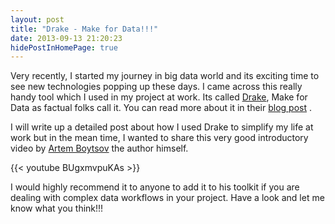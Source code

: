 ```yaml
---
layout: post
title: "Drake - Make for Data!!!"
date: 2013-09-13 21:20:23
hidePostInHomePage: true
---
```


Very recently, I started my journey in big data world and its exciting time to see new technologies popping up these days. I came across this really handy tool which I used in my project at work. Its called [Drake][1], Make for Data as factual folks call it. You can read more about it in their [blog post][2] . 

I will write up a detailed post about how I used Drake to simplify my life at work but in the mean time, I wanted to share this very good introductory video by [Artem Boytsov][3] the author himself.

{{< youtube BUgxmvpuKAs >}}

I would highly recommend it to anyone to add it to his toolkit if you are dealing with complex data workflows in your project. Have a look and let me know what you think!!!

[1]: https://github.com/Factual/drake "Link: https://github.com/Factual/drake"
[2]: http://blog.factual.com/introducing-drake-a-kind-of-make-for-data
[3]: http://www.youtube.com/user/aboytsov?feature=watch
